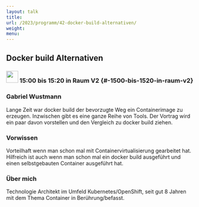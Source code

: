```yaml
---
layout: talk
title:
url: /2023/programm/42-docker-build-alternativen/
weight:
menu:
---
```

## Docker build Alternativen

### <img height = "32" src="../../../images/talk.svg"> 15:00 bis 15:20 in Raum V2 {#-1500-bis-1520-in-raum-v2}

### Gabriel Wustmann

Lange Zeit war docker build der bevorzugte Weg ein Containerimage zu erzeugen. Inzwischen gibt es eine ganze Reihe von Tools. Der Vortrag wird ein paar davon vorstellen und den Vergleich zu docker build ziehen.

### Vorwissen

Vorteilhaft wenn man schon mal mit Containervirtualisierung gearbeitet hat. Hilfreich ist auch wenn man schon mal ein docker build ausgeführt und einen selbstgebauten Container ausgeführt hat.

### Über mich

Technologie Architekt im Umfeld Kubernetes/OpenShift, seit gut 8 Jahren mit dem Thema Container in Berührung/befasst.


